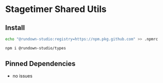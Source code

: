 # Stagetimer Shared Utils

## Install

```sh
echo "@rundown-studio:registry=https://npm.pkg.github.com" >> .npmrc

npm i @rundown-studio/types
```

## Pinned Dependencies

- no issues
